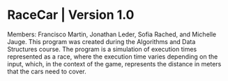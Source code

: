 # RaceCar | Version 1.0 
Members: Francisco Martin, Jonathan Leder, Sofia Rached, and Michelle Jauge. This program was created during the Algorithms and Data Structures course. The program is a simulation of execution times represented as a race, where the execution time varies depending on the input, which, in the context of the game, represents the distance in meters that the cars need to cover.
